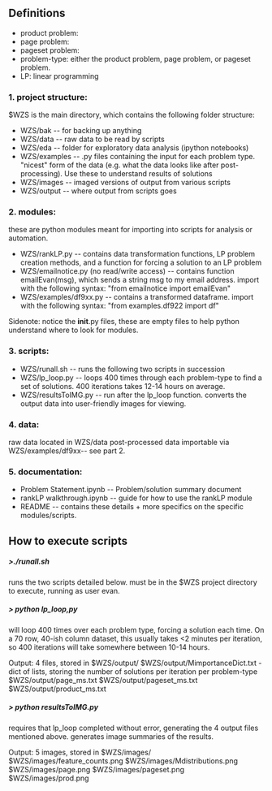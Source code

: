 ## Definitions
- product problem:
- page problem:
- pageset problem:
- problem-type: either the product problem, page problem, or pageset problem.  
- LP: linear programming

### 1. project structure:
$WZS is the main directory, which contains the following folder structure:
- WZS/bak -- for backing up anything
- WZS/data -- raw data to be read by scripts
- WZS/eda -- folder for exploratory data analysis (ipython notebooks)
- WZS/examples -- .py files containing the input for each problem type.  "nicest" form of the data (e.g. what the data looks like after post-processing).  Use these to understand results of solutions
- WZS/images -- imaged versions of output from various scripts
- WZS/output -- where output from scripts goes

### 2. modules:
these are python modules meant for importing into scripts for analysis or automation.
- WZS/rankLP.py -- contains data transformation functions, LP problem creation methods, and a function for forcing a solution to an LP problem
- WZS/emailnotice.py (no read/write access) -- contains function emailEvan(msg), which sends a string msg to my email address.  import with the following syntax: "from emailnotice import emailEvan"
- WZS/examples/df9xx.py -- contains a transformed dataframe.  import with the following syntax:  "from examples.df922 import df"

Sidenote:  notice the __init__.py files, these are empty files to help python understand where to look for modules.

### 3. scripts:
- WZS/runall.sh -- runs the following two scripts in succession
- WZS/lp_loop.py -- loops 400 times through each problem-type to find a set of solutions.  400 iterations takes 12-14 hours on average.
- WZS/resultsToIMG.py -- run after the lp_loop function. converts the output data into user-friendly images for viewing.

### 4. data:
raw data located in WZS/data
post-processed data importable via WZS/examples/df9xx-- see part 2.

### 5. documentation:
- Problem Statement.ipynb -- Problem/solution summary document
- rankLP walkthrough.ipynb -- guide for how to use the rankLP module
- README -- contains these details + more specifics on the specific modules/scripts.


## How to execute scripts

##### >./runall.sh

runs the two scripts detailed below.  must be in the $WZS project directory to execute, running as user evan.

##### > python lp_loop,py

will loop 400 times over each problem type, forcing a solution each time.  On a 70 row, 40-ish column dataset, this usually takes <2 minutes per iteration, so 400 iterations will take somewhere between 10-14 hours.

Output: 4 files, stored in $WZS/output/
$WZS/output/MimportanceDict.txt - dict of lists, storing the number of solutions per iteration per problem-type
$WZS/output/page_ms.txt
$WZS/output/pageset_ms.txt
$WZS/output/product_ms.txt


##### > python resultsToIMG.py

requires that lp_loop completed without error, generating the 4 output files mentioned above.  generates image summaries of the results.

Output: 5 images, stored in $WZS/images/
$WZS/images/feature_counts.png
$WZS/images/Mdistributions.png
$WZS/images/page.png
$WZS/images/pageset.png
$WZS/images/prod.png
